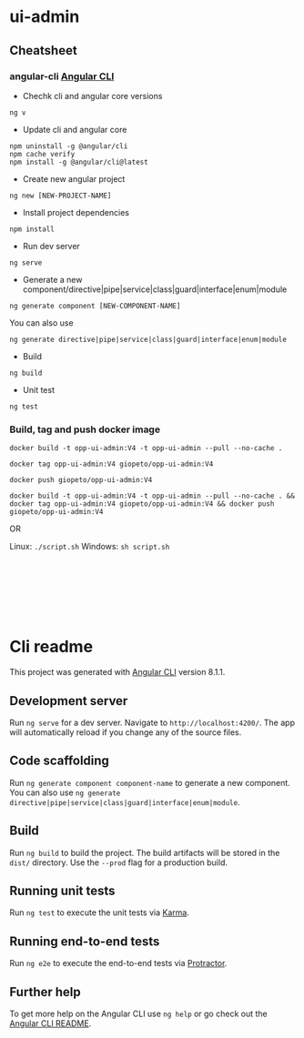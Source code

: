 # ui-admin

## Cheatsheet

### angular-cli [Angular CLI](https://www.npmjs.com/package/@angular/cli)

- Chechk cli and angular core versions

`ng v`

- Update cli and angular core

````
npm uninstall -g @angular/cli
npm cache verify
npm install -g @angular/cli@latest
````

- Create new angular project

`ng new [NEW-PROJECT-NAME]`

- Install project dependencies

`npm install`

- Run dev server

`ng serve`

- Generate a new component/directive|pipe|service|class|guard|interface|enum|module

`ng generate component [NEW-COMPONENT-NAME]`

You can also use 

`ng generate directive|pipe|service|class|guard|interface|enum|module`

- Build

`ng build`

- Unit test

`ng test`

### Build, tag and push docker image

`docker build -t opp-ui-admin:V4 -t opp-ui-admin --pull --no-cache .`

`docker tag opp-ui-admin:V4 giopeto/opp-ui-admin:V4`

`docker push giopeto/opp-ui-admin:V4`


`docker build -t opp-ui-admin:V4 -t opp-ui-admin --pull --no-cache . && docker tag opp-ui-admin:V4 giopeto/opp-ui-admin:V4 && docker push giopeto/opp-ui-admin:V4`

OR

Linux: `./script.sh`
Windows: `sh script.sh`

````








````
# Cli readme

This project was generated with [Angular CLI](https://github.com/angular/angular-cli) version 8.1.1.

## Development server

Run `ng serve` for a dev server. Navigate to `http://localhost:4200/`. The app will automatically reload if you change any of the source files.

## Code scaffolding

Run `ng generate component component-name` to generate a new component. You can also use `ng generate directive|pipe|service|class|guard|interface|enum|module`.

## Build

Run `ng build` to build the project. The build artifacts will be stored in the `dist/` directory. Use the `--prod` flag for a production build.

## Running unit tests

Run `ng test` to execute the unit tests via [Karma](https://karma-runner.github.io).

## Running end-to-end tests

Run `ng e2e` to execute the end-to-end tests via [Protractor](http://www.protractortest.org/).

## Further help

To get more help on the Angular CLI use `ng help` or go check out the [Angular CLI README](https://github.com/angular/angular-cli/blob/master/README.md).